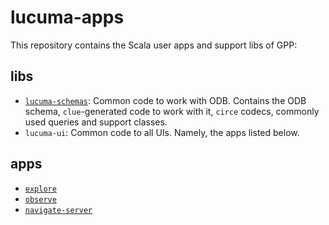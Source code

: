 # lucuma-apps

This repository contains the Scala user apps and support libs of GPP:

## libs

- [`lucuma-schemas`](schemas/README.md): Common code to work with ODB. Contains the ODB schema, `clue`-generated code to work with it, `circe` codecs, commonly used queries and support classes.
- `lucuma-ui`: Common code to all UIs. Namely, the apps listed below.

## apps

- [`explore`](explore/README.md)
- [`observe`](observe/README.md)
- [`navigate-server`](navigate/README.md)